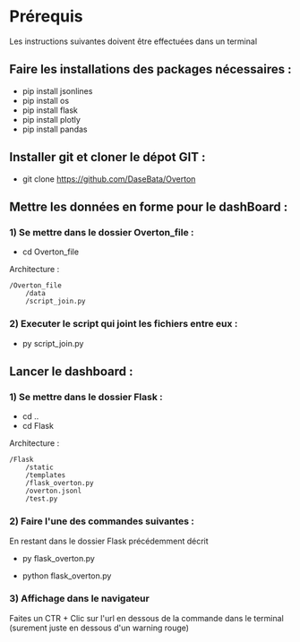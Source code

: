 # Prérequis

Les instructions suivantes doivent être effectuées dans un terminal

## Faire les installations des packages nécessaires :

- pip install jsonlines
- pip install os
- pip install flask
- pip install plotly
- pip install pandas

## Installer git et cloner le dépot GIT :

- git clone https://github.com/DaseBata/Overton

## Mettre les données en forme pour le dashBoard :
### 1) Se mettre dans le dossier Overton_file :

- cd Overton_file

Architecture :

    /Overton_file
        /data
        /script_join.py

### 2) Executer le script qui joint les fichiers entre eux :

- py script_join.py

## Lancer le dashboard :

### 1) Se mettre dans le dossier Flask :

- cd ..
- cd Flask

Architecture :

    /Flask
        /static
        /templates
        /flask_overton.py
        /overton.jsonl
        /test.py

### 2) Faire l'une des commandes suivantes :

En restant dans le dossier Flask précédemment décrit

- py flask_overton.py

- python flask_overton.py

### 3) Affichage dans le navigateur

Faites un CTR + Clic sur l'url en dessous de la commande dans le terminal (surement juste en dessous d'un warning rouge)
